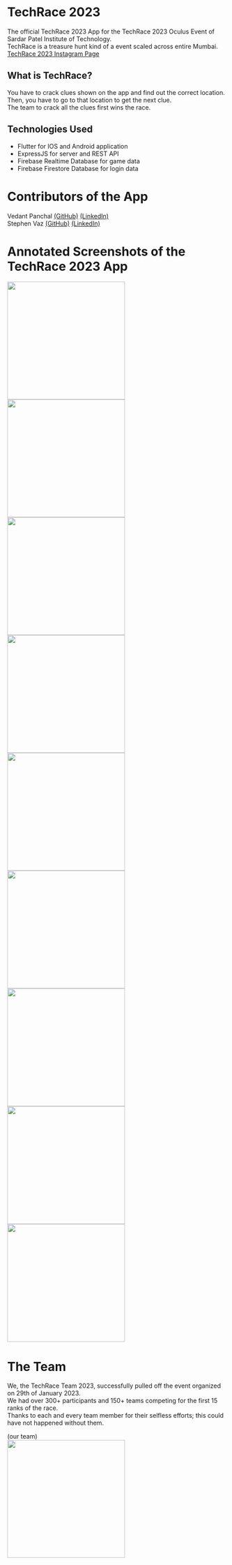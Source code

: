 # TechRace 2023
The official TechRace 2023 App for the TechRace 2023 Oculus Event of Sardar Patel Institute of Technology.<br>
TechRace is a treasure hunt kind of a event scaled across entire Mumbai.<br>
<a href="https://www.instagram.com/techrace2023">TechRace 2023 Instagram Page<a><br>
  
  ## What is TechRace?<br>
You have to crack clues shown on the app and find out the correct location.<br>
Then, you have to go to that location to get the next clue.<br>
The team to crack all the clues first wins the race.


## Technologies Used
  - Flutter for IOS and Android application
  - ExpressJS for server and REST API
  - Firebase Realtime Database for game data
  - Firebase Firestore Database for login data

# Contributors of the App
Vedant Panchal <a href="https://github.com/DeveloperDowny">(GitHub)</a> <a href="https://www.linkedin.com/in/vedantpanchal/">(LinkedIn)</a><br>
Stephen Vaz <a href="https://github.com/stephenvaz">(GitHub)</a> <a href="https://www.linkedin.com/in/stephen-vaz-b9b791218">(LinkedIn)</a>

# Annotated Screenshots of the TechRace 2023 App

<img src="https://user-images.githubusercontent.com/60831483/218279276-9e557e28-a263-4712-881c-035e0ee9dbf9.png" width=270 /><img src="https://user-images.githubusercontent.com/60831483/218279283-88ad8a2e-1282-41a9-961d-bf134a61da8e.png" width=270 />
<img src="https://user-images.githubusercontent.com/60831483/218279290-562234a6-f02a-49b4-bb59-e2ed73d82b94.png" width=270 />
<img src="https://user-images.githubusercontent.com/60831483/218279295-3f5f1621-fd7d-402a-848b-b7fa543c46e7.png" width=270 />
<img src="https://user-images.githubusercontent.com/60831483/218279305-188d516d-52c2-495e-a213-90dd8b256587.png" width=270 />
<img src="https://user-images.githubusercontent.com/60831483/218279299-e8b7fdf9-257d-4ba0-bbc3-4ae4e7f68a75.png" width=270 />
<img src="https://user-images.githubusercontent.com/60831483/218279312-1a97fdee-addc-4b73-bc2d-4e43c796eed8.png" width=270 />
<img src="https://user-images.githubusercontent.com/60831483/218279313-5b224937-882f-433e-8c8b-95405e2e4771.png" width=270 />
<img src="https://user-images.githubusercontent.com/60831483/218279316-5f282dbe-19ec-4d86-8625-2e73d48a07d5.png" width=270 />


# The Team

We, the TechRace Team 2023, successfully pulled off the event organized on 29th of January 2023.
<br>
We had over 300+ participants and 150+ teams competing for the first 15 ranks of the race.
<br>
Thanks to each and every team member for their selfless efforts; this could have not happened without them.

(our team)<br>
<img src="https://user-images.githubusercontent.com/60831483/218278949-b1b03f80-173e-496a-8d09-72166cdf24b5.jpg" width=270 />
